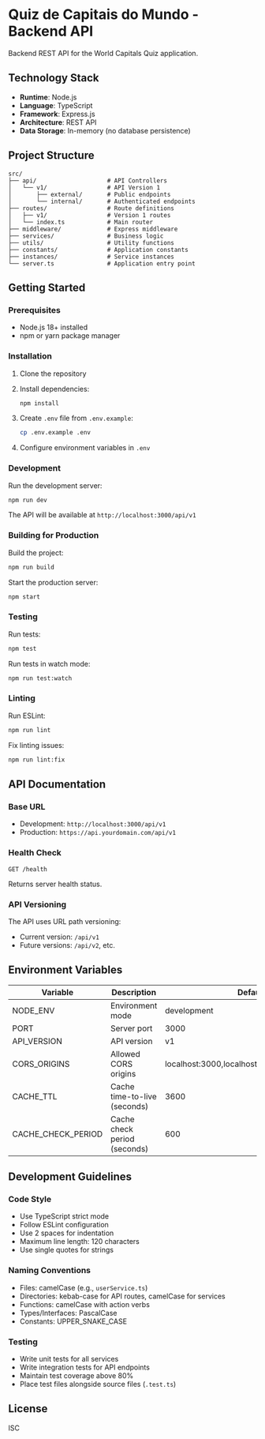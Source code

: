 # Quiz de Capitais do Mundo - Backend API

Backend REST API for the World Capitals Quiz application.

## Technology Stack

- **Runtime**: Node.js
- **Language**: TypeScript
- **Framework**: Express.js
- **Architecture**: REST API
- **Data Storage**: In-memory (no database persistence)

## Project Structure

```
src/
├── api/                    # API Controllers
│   └── v1/                 # API Version 1
│       ├── external/       # Public endpoints
│       └── internal/       # Authenticated endpoints
├── routes/                 # Route definitions
│   ├── v1/                 # Version 1 routes
│   └── index.ts            # Main router
├── middleware/             # Express middleware
├── services/               # Business logic
├── utils/                  # Utility functions
├── constants/              # Application constants
├── instances/              # Service instances
└── server.ts               # Application entry point
```

## Getting Started

### Prerequisites

- Node.js 18+ installed
- npm or yarn package manager

### Installation

1. Clone the repository
2. Install dependencies:
   ```bash
   npm install
   ```

3. Create `.env` file from `.env.example`:
   ```bash
   cp .env.example .env
   ```

4. Configure environment variables in `.env`

### Development

Run the development server:
```bash
npm run dev
```

The API will be available at `http://localhost:3000/api/v1`

### Building for Production

Build the project:
```bash
npm run build
```

Start the production server:
```bash
npm start
```

### Testing

Run tests:
```bash
npm test
```

Run tests in watch mode:
```bash
npm run test:watch
```

### Linting

Run ESLint:
```bash
npm run lint
```

Fix linting issues:
```bash
npm run lint:fix
```

## API Documentation

### Base URL

- Development: `http://localhost:3000/api/v1`
- Production: `https://api.yourdomain.com/api/v1`

### Health Check

```
GET /health
```

Returns server health status.

### API Versioning

The API uses URL path versioning:
- Current version: `/api/v1`
- Future versions: `/api/v2`, etc.

## Environment Variables

| Variable | Description | Default |
|----------|-------------|----------|
| NODE_ENV | Environment mode | development |
| PORT | Server port | 3000 |
| API_VERSION | API version | v1 |
| CORS_ORIGINS | Allowed CORS origins | localhost:3000,localhost:3001,localhost:5173 |
| CACHE_TTL | Cache time-to-live (seconds) | 3600 |
| CACHE_CHECK_PERIOD | Cache check period (seconds) | 600 |

## Development Guidelines

### Code Style

- Use TypeScript strict mode
- Follow ESLint configuration
- Use 2 spaces for indentation
- Maximum line length: 120 characters
- Use single quotes for strings

### Naming Conventions

- Files: camelCase (e.g., `userService.ts`)
- Directories: kebab-case for API routes, camelCase for services
- Functions: camelCase with action verbs
- Types/Interfaces: PascalCase
- Constants: UPPER_SNAKE_CASE

### Testing

- Write unit tests for all services
- Write integration tests for API endpoints
- Maintain test coverage above 80%
- Place test files alongside source files (`.test.ts`)

## License

ISC